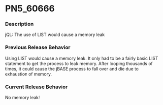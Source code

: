 # PN5_60666

<PageHeader />

### Description

jQL: The use of LIST would cause a memory leak



### Previous Release Behavior

Using LIST would cause a memory leak. It only had to be a fairly basic LIST statement to get the process to leak memory. After looping thousands of times, it could cause the jBASE process to fall over and die due to exhaustion of memory.



### Current Release Behavior

No memory leak!

  
<PageFooter />

